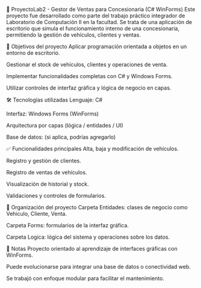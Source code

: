 🚗 ProyectoLab2 - Gestor de Ventas para Concesionaria (C# WinForms)
Este proyecto fue desarrollado como parte del trabajo práctico integrador de Laboratorio de Computación II en la facultad. Se trata de una aplicación de escritorio que simula el funcionamiento interno de una concesionaria, permitiendo la gestión de vehículos, clientes y ventas.

🎯 Objetivos del proyecto
Aplicar programación orientada a objetos en un entorno de escritorio.

Gestionar el stock de vehículos, clientes y operaciones de venta.

Implementar funcionalidades completas con C# y Windows Forms.

Utilizar controles de interfaz gráfica y lógica de negocio en capas.

🛠️ Tecnologías utilizadas
Lenguaje: C#

Interfaz: Windows Forms (WinForms)

Arquitectura por capas (lógica / entidades / UI)

Base de datos: (si aplica, podrías agregarlo)

✅ Funcionalidades principales
Alta, baja y modificación de vehículos.

Registro y gestión de clientes.

Registro de ventas de vehículos.

Visualización de historial y stock.

Validaciones y controles de formularios.

🧩 Organización del proyecto
Carpeta Entidades: clases de negocio como Vehiculo, Cliente, Venta.

Carpeta Forms: formularios de la interfaz gráfica.

Carpeta Logica: lógica del sistema y operaciones sobre los datos.

📌 Notas
Proyecto orientado al aprendizaje de interfaces gráficas con WinForms.

Puede evolucionarse para integrar una base de datos o conectividad web.

Se trabajó con enfoque modular para facilitar el mantenimiento.
